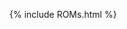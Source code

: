 {% include ROMs.html %}

<script src="https://unpkg.com/tablefilter@latest/dist/tablefilter/tablefilter.js"></script>

<script src="{{ base.url | prepend: site.url }}/assets/js/filters.js"></script>